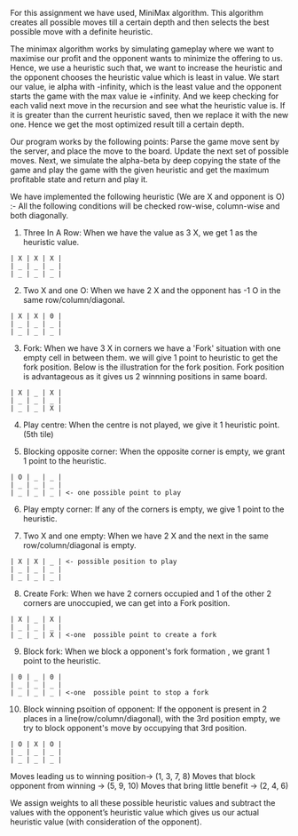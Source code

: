 For this assignment we have used, MiniMax algorithm. 
This algorithm creates all possible moves till a certain depth and then selects the best possible move with a definite heuristic.

The minimax algorithm works by simulating gameplay where we want to maximise our profit and the opponent wants to minimize the offering to us. 
Hence, we use a heuristic such that, we want to increase the heuristic and the opponent chooses the heuristic value which is least in value. 
We start our value, ie alpha with -infinity, which is the least value and the opponent starts the game with the max value ie +infinity. 
And we keep checking for each valid next move in the recursion and see what the heuristic value is.
If it is greater than the current heuristic saved, then we replace it with the new one. 
Hence we get the most optimized result till a certain depth.

Our program works by the following points:
Parse the game move sent by the server, and place the move to the board. 
Update the next set of possible moves.
Next, we simulate the alpha-beta by deep copying the state of the game and play the game with the given heuristic 
and get the maximum profitable state and return and play it.

We have implemented the following heuristic (We are X and opponent is O) :- 
All the following conditions will be checked row-wise, column-wise and both diagonally.
1. Three In A Row: When we have the value as 3 X, we get 1 as the heuristic value. 
```
| X | X | X |
| _ | _ | _ |
| _ | _ | _ |
```

2. Two X and one O:  When we have 2 X and the opponent has -1 O in the same row/column/diagonal.
```
| X | X | 0 |
| _ | _ | _ |
| _ | _ | _ |
```
3. Fork: When we have 3 X in corners we have a 'Fork' situation with one empty cell in between them. we will give 1 point to heuristic to get the fork position. Below is the illustration for the fork position. Fork position is advantageous as it gives us 2 winnning positions in same board.
```
| X | _ | X |
| _ | _ | _ |
| _ | _ | X | 
```
4. Play centre: When the centre is not played, we give it 1 heuristic point. (5th tile)

5. Blocking opposite corner: When the opposite corner is empty, we grant 1 point to the heuristic.
```
| O | _ | _ |
| _ | _ | _ |
| _ | _ | _ | <- one possible point to play
```
6. Play empty corner: If any of the corners is empty, we give 1 point to the heuristic.

7. Two X and one empty:  When we have 2 X and the next in the same row/column/diagonal is empty.
```
| X | X | _ | <- possible position to play
| _ | _ | _ |
| _ | _ | _ |
```
8. Create Fork: When we have 2 corners occupied and 1 of the other 2 corners are unoccupied, we can get into a Fork position.
```
| X | _ | X |
| _ | _ | _ |
| _ | _ | X | <-one  possible point to create a fork
```
9. Block fork: When we block a opponent's fork formation , we grant 1 point to the heuristic.
```
| 0 | _ | 0 |
| _ | _ | _ |
| _ | _ | _ | <-one  possible point to stop a fork
```
10. Block winning psoition of opponent: If the opponent is present in 2 places in a line(row/column/diagonal), with the 3rd position empty, we try to block opponent's move by occupying that 3rd position.
```
| O | X | O |
| _ | _ | _ |
| _ | _ | _ | 
```
Moves leading us to winning position-> (1, 3, 7, 8)
Moves that block opponent from winning -> (5, 9, 10)
Moves that bring little benefit -> (2, 4, 6)

We assign weights to all these possible heuristic values and subtract the values with the opponent’s heuristic value which gives us our actual heuristic value (with consideration of the opponent).

